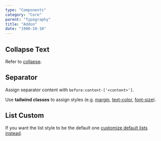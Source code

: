 ```yaml
---
type: "Components"
category: "Core"
parent: "Typography"
title: "Addon"
date: "1900-10-10"
---
```


## Collapse Text

Refer to [collapse](/components/collapse).

## Separator

Assign separator content with `before:content-['<content>']`.

Use **tailwind classes** to assign styles (e.g. [margin](https://tailwindcss.com/docs/margin), [text-color](https://tailwindcss.com/docs/text-color), [font-size](https://tailwindcss.com/docs/font-size)).

<demo>
  <demoinline src="demos/components/typography/separator">
  </demoinline>
</demo>

## List Custom

If you want the list style to be the default one [customize default lists instead](/components/typography/content#list).

<demo>
  <demoinline src="demos/components/typography/listcustom">
  </demoinline>
</demo>
